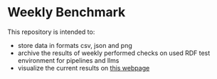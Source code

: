 # Weekly Benchmark 

This repository is intended to:
- store data in formats csv, json and png
- archive the results of weekly performed checks on used RDF test environment for pipelines and llms
- visualize the current results on [this webpage](https://bechtleperings.github.io/weekly_benchmark/)

